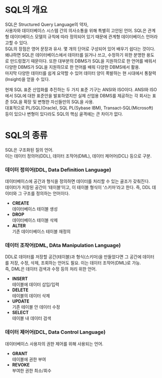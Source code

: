 # SQL의 개요

SQL은 Structured Query Language의 약자,  
사용자와 데이터베이스 시스템 간의 의사소통을 위해 특별히 고안된 언어. SQL은 관계형 데이터베이스 모델의 규칙에 따라 정의되어 있기 때문에 관계형 데이터베이스 언어라고할 수 있다.  
SQL의 장점은 영어 문장과 유사. 몇 개의 단어로 구성되어 있어 배우기 쉽다는 것이다.  
왜냐하면 SQL은 데이터베이스에서 데이터를 읽거나 쓰고, 수정하기 위한 분명한 용도로 만드렁졌기 때문이다. 또한 대부분의 DBMS가 SQL을 지원하므로 한 언어를 배워서 다양한 DBMS가 SQL을 지원하므로 한 언어를 배워 다양한 DBMS에서 활용.  
마지막 다양한 데이터를 쉽게 요약할 수 있어 데이터 양이 폭발하는 현 시대에서 통찰력(Insight)을 얻을 수 있다.

현재 SQL 표준 산업화를 추진하는 두 가지 표준 기구는 ANSI와 ISO이다. ANSI와 ISO에서 SQL에 대한 표준안을 발표하였지만 실제 산업용 DBMS를 제공하는 각 회사는 표준 SQL을 확장 및 변형한 자신들만의 SQL을 사용.  
대표적으로 PL/SQL(Oracle), SQL PL(Sybase IBM), Transact-SQL(Microsoft) 등이 있으나 변형이 있다라도 SQL의 핵심 골격에는 큰 차이가 없다.

# SQL의 종류

SQL은 구조화된 질의 언어.  
이는 데이터 정의어(DDL), 데이터 조작어(DML), 데이터 제어어(DCL) 등으로 구분.  

### 데이터 정의어(DDL, Data Definition Language)

데이터베이스에 공간과 형식을 정의하면 데이터를 처리할 수 있는 골조가 갖춰진다.  
데이터가 저장된 공간이 ‘테이블’이고, 이 테이블 형식이 ‘스키마’라고 한다. 즉, DDL 데이터와 그 구조를 정의하는 언어이다.

- **CREATE**  
데이터베이스 테이블 생성
- **DROP**  
데이터베이스 테이블 삭제
- **ALTER**  
기존 데이터베이스 테이블 재정의

### 데이터 조작어(DML, DAta Manipulation Language)

DDL로 데이터를 저장할 공간(테이블)과 형식(스키마)을 만들었다면 그 공간에 데이터를 저장, 수정, 삭제, 조회하는 언어도 필요. 이는 데이터 조작어(DML)로 가능.  
즉, DML은 데이터 검색과 수정 등의 처리 위한 언어.

- **INSERT**   
테이블에 데이터 삽입/입력
- **DELETE**  
테이블의 데이터 삭제
- **UPDATE**  
기존 테이블 안 데이터 수정
- **SELECT**  
테이블 내 데이터 검색

### 데이터 제어어(DCL, Data Control Language)

데이터베이스 사용자의 권한 제어를 위해 사용되는 언어.

- **GRANT**  
테이블에 권한 부여
- **REVOKE**  
부여한 권한 최소/회수